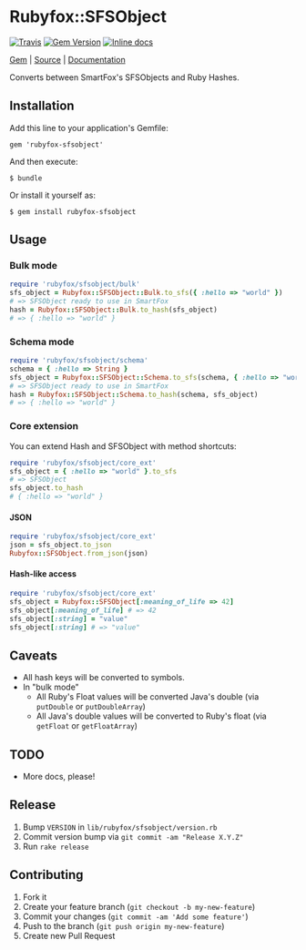 [github]: https://github.com/neopoly/rubyfox-sfsobject
[doc]: http://rubydoc.info/github/neopoly/rubyfox-sfsobject/master/file/README.md
[gem]: https://rubygems.org/gems/rubyfox-sfsobject
[travis]: https://travis-ci.org/neopoly/rubyfox-sfsobject
[inchpages]: https://inch-ci.org/github/neopoly/rubyfox-sfsobject

# Rubyfox::SFSObject

[![Travis](https://img.shields.io/travis/neopoly/rubyfox-sfsobject.svg?branch=master)][travis]
[![Gem Version](https://img.shields.io/gem/v/rubyfox-sfsobject.svg)][gem]
[![Inline docs](https://inch-ci.org/github/neopoly/rubyfox-sfsobject.svg?branch=master&style=flat)][inchpages]

[Gem][gem] |
[Source][github] |
[Documentation][doc]

Converts between SmartFox's SFSObjects and Ruby Hashes.

## Installation

Add this line to your application's Gemfile:

    gem 'rubyfox-sfsobject'

And then execute:

    $ bundle

Or install it yourself as:

    $ gem install rubyfox-sfsobject

## Usage

### Bulk mode

```ruby
require 'rubyfox/sfsobject/bulk'
sfs_object = Rubyfox::SFSObject::Bulk.to_sfs({ :hello => "world" })
# => SFSObject ready to use in SmartFox
hash = Rubyfox::SFSObject::Bulk.to_hash(sfs_object)
# => { :hello => "world" }
```

### Schema mode

```ruby
require 'rubyfox/sfsobject/schema'
schema = { :hello => String }
sfs_object = Rubyfox::SFSObject::Schema.to_sfs(schema, { :hello => "world" })
# => SFSObject ready to use in SmartFox
hash = Rubyfox::SFSObject::Schema.to_hash(schema, sfs_object)
# => { :hello => "world" }
```

### Core extension

You can extend Hash and SFSObject with method shortcuts:

```ruby
require 'rubyfox/sfsobject/core_ext'
sfs_object = { :hello => "world" }.to_sfs
# => SFSObject
sfs_object.to_hash
# { :hello => "world" }
```

#### JSON

```ruby
require 'rubyfox/sfsobject/core_ext'
json = sfs_object.to_json
Rubyfox::SFSObject.from_json(json)
```

#### Hash-like access

```ruby
require 'rubyfox/sfsobject/core_ext'
sfs_object = Rubyfox::SFSObject[:meaning_of_life => 42]
sfs_object[:meaning_of_life] # => 42
sfs_object[:string] = "value"
sfs_object[:string] # => "value"
```

## Caveats

* All hash keys will be converted to symbols.
* In "bulk mode"
  * All Ruby's Float values will be converted Java's double (via `putDouble` or `putDoubleArray`)
  * All Java's double values will be converted to Ruby's float (via `getFloat` or `getFloatArray`)

## TODO

*   More docs, please!

## Release

1. Bump `VERSION` in `lib/rubyfox/sfsobject/version.rb`
2. Commit version bump via `git commit -am "Release X.Y.Z"`
3. Run `rake release`

## Contributing

1.  Fork it
2.  Create your feature branch (`git checkout -b my-new-feature`)
3.  Commit your changes (`git commit -am 'Add some feature'`)
4.  Push to the branch (`git push origin my-new-feature`)
5.  Create new Pull Request

